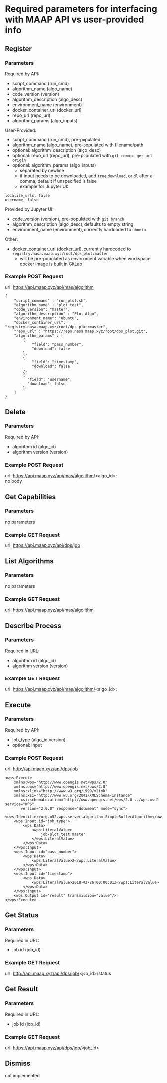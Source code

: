 # Required parameters for interfacing with MAAP API vs user-provided info
## Register
### Parameters
Required by API:
- script_command (run_cmd)
- algorithm_name (algo_name)
- code_version (version)
- algorithm_description (algo_desc)
- environment_name (environment)
- docker_container_url (docker_url)
- repo_url (repo_url)
- algorithm_params (algo_inputs)

User-Provided:
- script_command (run_cmd), pre-populated
- algorithm_name (algo_name), pre-populated with filename/path
- optional: algorithm_description (algo_desc)
- optional: repo_url (repo_url), pre-populated with `git remote get-url origin`
- optional: algorithm_params (algo_inputs)
	- separated by newline
	- if input needs to be downloaded, add `true`,`download`, or `dl` after a comma; default if unspecified is false
	- example for Jupyter UI: 
```
localize_urls, false
username, false
```

Provided by Jupyter UI:
- code_version (version), pre-populated with `git branch`
- algorithm_description (algo_desc), defaults to empty string
- environment_name (environment), currently hardcoded to `ubuntu`


Other:
- docker_container_url (docker_url), currently hardcoded to `registry.nasa.maap.xyz/root/dps_plot:master`
	- will be pre-populated as environment variable when workspace docker image is built in GitLab

### Example POST Request
url: https://api.maap.xyz/api/mas/algorithm

```
{
	"script_command" : "run_plot.sh",
	"algorithm_name" : "plot_test",
	"code_version": "master",
	"algorithm_description" : "Plot Algo",
	"environment_name": "ubuntu",
	"docker_container_url": "registry.nasa.maap.xyz/root/dps_plot:master",
	"repo_url" : "https://repo.nasa.maap.xyz/root/dps_plot.git",
	"algorithm_params" : [
		{
			"field": "pass_number",
			"download": false
		},
		{
			"field": "timestamp",
			"download": false
		},
		{
	      "field": "username",
	      "download": false
	    }
	]
}
```

## Delete
### Parameters
Required by API:
- algorithm id (algo_id)
- algorithm version (version)

### Example POST Request
url: https://api.maap.xyz/api/mas/algorithm/<algo_id>:<version>
<br>
no body

## Get Capabilities
### Parameters
no parameters

### Example GET Request
url: https://api.maap.xyz/api/dps/job

## List Algorithms
### Parameters
no parameters

### Example GET Request
url: https://api.maap.xyz/api/mas/algorithm

## Describe Process
### Parameters
Required in URL:
- algorithm id (algo_id)
- algorithm version (version)

### Example GET Request
url: https://api.maap.xyz/api/mas/algorithm/<algo_id>:<version>

## Execute
### Parameters
Required by API:
- job_type (algo_id,version)
- optional: input

### Example POST Request
url: http://api.maap.xyz/api/dps/job
<br>
```
<wps:Execute
	xmlns:wps="http://www.opengis.net/wps/2.0"
	xmlns:ows="http://www.opengis.net/ows/2.0"
	xmlns:xlink="http://www.w3.org/1999/xlink"
	xmlns:xsi="http://www.w3.org/2001/XMLSchema-instance"
       xsi:schemaLocation="http://www.opengis.net/wps/2.0 ../wps.xsd" service="WPS"
       version="2.0.0" response="document" mode="sync">
	<ows:Identifier>org.n52.wps.server.algorithm.SimpleBufferAlgorithm</ows:Identifier>
	<wps:Input id="job_type">
		<wps:Data>
			<wps:LiteralValue>
	            job-plot_test:master
	        </wps:LiteralValue>
		</wps:Data>
	</wps:Input>
	<wps:Input id="pass_number">
		<wps:Data>
			<wps:LiteralValue>2</wps:LiteralValue>
		</wps:Data>
	</wps:Input>
	<wps:Input id="timestamp">
		<wps:Data>
			<wps:LiteralValue>2018-03-26T00:00:01Z</wps:LiteralValue>
		</wps:Data>
	</wps:Input>
	<wps:Output id="result" transmission="value"/>
</wps:Execute>
```

## Get Status
### Parameters
Required in URL:
- job id (job_id)

### Example GET Request
url: http://api.maap.xyz/api/dps/job/<job_id>/status

## Get Result
### Parameters
Required in URL:
- job id (job_id)

### Example GET Request
url: https://api.maap.xyz/api/dps/job/<job_id>

## Dismiss
not implemented